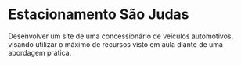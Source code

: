 # Estacionamento São Judas
 Desenvolver um site de uma concessionário de veículos automotivos, visando utilizar o máximo de recursos visto em aula diante de uma abordagem prática.
